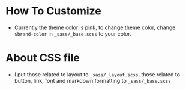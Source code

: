 # How To Customize
- Currently the theme color is pink, to change theme color, change `$brand-color` in `_sass/_base.scss` to your color.

# About CSS file
- I put those related to layout to `_sass/_layout.scss`, those related to button, link, font and markdown formatting to `_sass/_base.scss`


